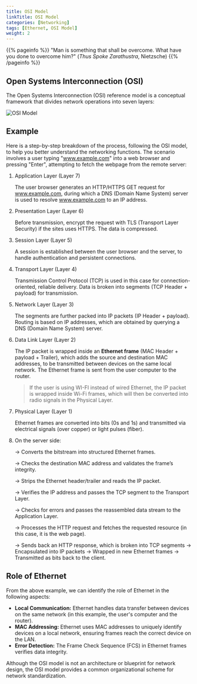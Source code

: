 ```yaml
---
title: OSI Model
linkTitle: OSI Model
categories: [Networking]
tags: [Ethernet, OSI Model]
weight: 2
---
```



{{% pageinfo %}}
"Man is something that shall be overcome. What have you done to overcome him?" (_Thus Spoke Zarathustra_, Nietzsche)
{{% /pageinfo %}}



## Open Systems Interconnection (OSI)

The Open Systems Interconnection (OSI) reference model is a conceptual framework that divides network operations into seven layers:

<img src="/content/basics/osi-model.svg" alt="OSI Model">


## Example

Here is a step-by-step breakdown of the process, following the OSI model, to help you better understand the networking functions. The scenario involves a user typing "www.example.com" into a web browser and pressing "Enter", attempting to fetch the webpage from the remote server:

1. Application Layer (Layer 7)  

    The user browser generates an ​HTTP/HTTPS GET request for www.example.com, during which a DNS (Domain Name System) server is used to resolve www.example.com to an IP address.

2. Presentation Layer (Layer 6) 

    Before transmission, encrypt the request with TLS (Transport Layer Security) if the sites uses HTTPS. The data is compressed.

3. Session Layer (Layer 5)   

    A session is established between the user browser and the server, to handle authentication and persistent connections.

4. Transport Layer (Layer 4)  

     Transmission Control Protocol (TCP) is used in this case for connection-oriented, reliable delivery. Data is broken into ​segments (TCP Header + payload) for transmission.

5. Network Layer (Layer 3)     

    The segments are further packed into IP packets (IP Header + payload). Routing is based on IP addresses, which are obtained by querying a DNS (Domain Name System) server.

6. Data Link Layer (Layer 2)   

    The IP packet is wrapped inside an **Ethernet frame** (MAC Header + payload + Trailer), which adds the source and destination MAC addresses, to be transmitted between devices on the ​same local network. The Ethernet frame is sent from the user computer to the router.     
    
    > If the user is using WI-FI instead of wired Ethernet, the IP packet is wrapped inside Wi-Fi frames, which will then be converted into ​radio signals in the Physical Layer. 

7. Physical Layer (Layer 1)

    Ethernet frames are converted into ​bits (0s and 1s) and transmitted via ​electrical signals (over copper) or ​light pulses (fiber).

8. On the server side:  

    &rarr; Converts the bitstream into structured ​Ethernet frames. 

    &rarr; Checks the ​destination MAC address and validates the frame’s integrity.   

    &rarr; Strips the Ethernet header/trailer and reads the IP packet.   

    &rarr; Verifies the IP address and passes the TCP segment to the Transport Layer.   

    &rarr; Checks for errors and passes the reassembled data stream to the Application Layer.  

    &rarr; Processes the HTTP request and fetches the requested resource (in this case, it is the web page).  

    &rarr; Sends back an HTTP response, which is broken into TCP segments  &rarr;  ​Encapsulated into IP packets &rarr;  ​Wrapped in new Ethernet frames &rarr;  ​Transmitted as bits back to the client.



## Role of Ethernet


From the above example, we can identify the role of Ethernet in the following aspects:

* **Local Communication:** Ethernet handles data transfer between devices on the same network (in this example, the user's computer and the router).
* **MAC Addressing:** Ethernet uses MAC addresses to uniquely identify devices on a ​local network, ensuring frames reach the correct device on the LAN.
* **​Error Detection:** The Frame Check Sequence (FCS) in Ethernet frames verifies data integrity.


Although the OSI model is not an architecture or blueprint for network design, the OSI model provides a common organizational scheme for network standardization.




